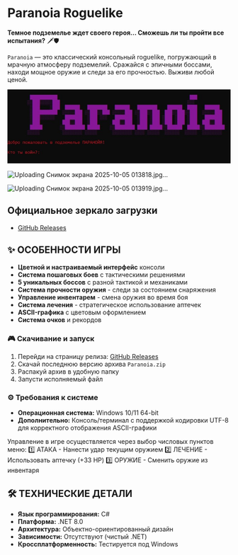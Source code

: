 # Paranoia Roguelike

**Темное подземелье ждет своего героя... Сможешь ли ты пройти все испытания?** 🗡️🛡️

`Paranoia` — это классический консольный roguelike, погружающий в мрачную атмосферу подземелий. Сражайся с эпичными боссами, находи мощное оружие и следи за его прочностью. Выживи любой ценой.


![image alt](https://github.com/TRUEPSYCHOSSSRANK/Paranoia/blob/e6a8360e6dcdf38f471afd0ad391c54f7ebf7f71/%D0%A1%D0%BD%D0%B8%D0%BC%D0%BE%D0%BA%20%D1%8D%D0%BA%D1%80%D0%B0%D0%BD%D0%B0%202025-10-05%20013737.jpg)



![Uploading Снимок экрана 2025-10-05 013818.jpg…]()



![Uploading Снимок экрана 2025-10-05 013919.jpg…]()





## Официальное зеркало загрузки

- [GitHub Releases](https://github.com/TRUEPSYCHOSSSRANK/Paranoia/releases)

## ✨ ОСОБЕННОСТИ ИГРЫ
- **Цветной и настраиваемый интерфейс** консоли
- **Система пошаговых боев** с тактическими решениями  
- **5 уникальных боссов** с разной тактикой и механиками
- **Система прочности оружия** - следи за состоянием снаряжения
- **Управление инвентарем** - смена оружия во время боя
- **Система лечения** - стратегическое использование аптечек
- **ASCII-графика** с цветовым оформлением
- **Система очков** и рекордов

### 🎮 Скачивание и запуск

1. Перейди на страницу релиза: [GitHub Releases](https://github.com/TRUEPSYCHOSSSRANK/Paranoia/releases)
2. Скачай последнюю версию архива `Paranoia.zip`
3. Распакуй архив в удобную папку
4. Запусти исполняемый файл 

### ⚙️ Требования к системе

- **Операционная система:** Windows 10/11 64-bit
- **Дополнительно:** Консоль/терминал с поддержкой кодировки UTF-8 для корректного отображения ASCII-графики

Управление в игре осуществляется через выбор числовых пунктов меню:
1️⃣ АТАКА - Нанести удар текущим оружием
2️⃣ ЛЕЧЕНИЕ - Использовать аптечку (+33 HP)
3️⃣ ОРУЖИЕ - Сменить оружие из инвентаря

## 🛠️ ТЕХНИЧЕСКИЕ ДЕТАЛИ

- **Язык программирования:** C#
- **Платформа:** .NET 8.0
- **Архитектура:** Объектно-ориентированный дизайн
- **Зависимости:** Отсутствуют (чистый .NET)
- **Кроссплатформенность:** Тестируется под Windows

